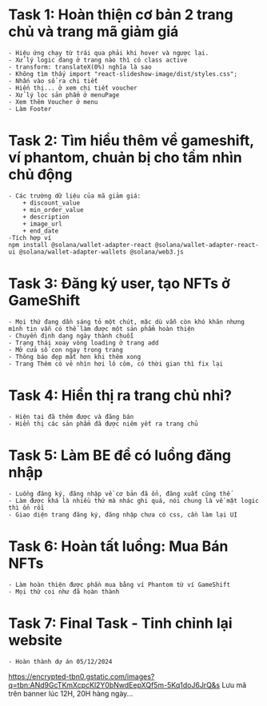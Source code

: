 # Task 1: Hoàn thiện cơ bản 2 trang chủ và trang mã giảm giá
    - Hiệu ứng chạy từ trái qua phải khi hover và ngược lại.
    - Xử lý logic đang ở trang nào thì có class active
    - transform: translateX(0%) nghĩa là sao
    - Không tìm thấy import "react-slideshow-image/dist/styles.css";
    - Nhấn vào sổ ra chi tiết
    - Hiển thị... ở xem chi tiết voucher
    - Xử lý lọc sản phẩm ở menuPage
    - Xem thêm Voucher ở menu
    - Làm Footer
# Task 2: Tìm hiểu thêm về gameshift, ví phantom, chuản bị cho tầm nhìn chủ động
    - Các trường dữ liệu của mã giảm giá: 
        + discount_value
        + min_order_value
        + description
        + image_url
        + end_date
    -Tích hợp ví 
    npm install @solana/wallet-adapter-react @solana/wallet-adapter-react-ui @solana/wallet-adapter-wallets @solana/web3.js
# Task 3: Đăng ký user, tạo NFTs ở GameShift
    - Mọi thứ đang dần sáng tỏ một chút, mặc dù vẫn còn khó khăn nhưng mình tin vẫn có thể làm được một sản phẩm hoàn thiện
    - Chuyển định dạng ngày thành chuỗi 
    - Trạng thái xoay vòng loading ở trang add
    - Mở cửa sổ con ngay trong trang
    - Thông báo đẹp mắt hơn khi thêm xong
    - Trang Thêm có vẻ nhìn hơi lô côm, có thời gian thì fix lại
# Task 4: Hiển thị ra trang chủ nhỉ?
    - Hiện tại đã thêm được và đăng bán 
    - Hiển thị các sản phẩm đã được niêm yết ra trang chủ
# Task 5: Làm BE để có luồng đăng nhập
    - Luồng đăng ký, đăng nhập về cơ bản đã ổn, đăng xuất cũng thế
    - Làm được khá là nhiều thứ mà nhác ghi quá, nói chung là về mặt logic thì ổn rồi
    - Giao diện trang đăng ký, đăng nhập chưa có css, cần làm lại UI
# Task 6: Hoàn tất luồng: Mua Bán NFTs
    - Làm hoàn thiện được phần mua bằng ví Phantom từ ví GameShift
    - Mọi thứ coi như đã hoàn thành
# Task 7: Final Task - Tinh chỉnh lại website
    - Hoàn thành dự án 05/12/2024

https://encrypted-tbn0.gstatic.com/images?q=tbn:ANd9GcTKmXcpcKl2Y0bNwdEepXQf5m-5Kq1doJ6JrQ&s
Lưu mã trên banner lúc 12H, 20H hàng ngày...
    